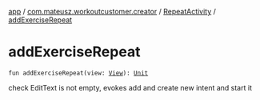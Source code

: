 [app](../../index.md) / [com.mateusz.workoutcustomer.creator](../index.md) / [RepeatActivity](index.md) / [addExerciseRepeat](./add-exercise-repeat.md)

# addExerciseRepeat

`fun addExerciseRepeat(view: `[`View`](https://developer.android.com/reference/android/view/View.html)`): `[`Unit`](https://kotlinlang.org/api/latest/jvm/stdlib/kotlin/-unit/index.html)

check EditText is not empty, evokes add and create new intent and start it

